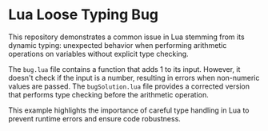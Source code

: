 # Lua Loose Typing Bug

This repository demonstrates a common issue in Lua stemming from its dynamic typing: unexpected behavior when performing arithmetic operations on variables without explicit type checking.

The `bug.lua` file contains a function that adds 1 to its input. However, it doesn't check if the input is a number, resulting in errors when non-numeric values are passed.  The `bugSolution.lua` file provides a corrected version that performs type checking before the arithmetic operation.

This example highlights the importance of careful type handling in Lua to prevent runtime errors and ensure code robustness.